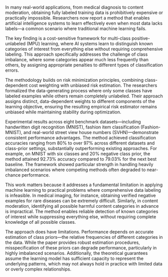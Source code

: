 In many real-world applications, from medical diagnosis to content moderation, obtaining fully labeled training data is prohibitively expensive or practically impossible. Researchers now report a method that enables artificial intelligence systems to learn effectively even when most data lacks labels—a common scenario where traditional machine learning fails.

The key finding is a cost-sensitive framework for multi-class positive-unlabeled (MPU) learning, where AI systems learn to distinguish known categories of interest from everything else without requiring comprehensive labeling. This approach specifically addresses the challenge of class imbalance, where some categories appear much less frequently than others, by assigning appropriate penalties to different types of classification errors.

The methodology builds on risk minimization principles, combining class-dependent cost weighting with unbiased risk estimation. The researchers formalized the data-generating process where only some classes have labeled examples while others remain completely unlabeled. Their approach assigns distinct, data-dependent weights to different components of the learning objective, ensuring the resulting empirical risk estimator remains unbiased while maintaining stability during optimization.

Experimental results across eight benchmark datasets—including handwritten digit recognition (MNIST), fashion item classification (Fashion-MNIST), and real-world street view house numbers (SVHN)—demonstrate consistent performance advantages. The method achieved classification accuracies ranging from 80% to over 97% across different datasets and class-prior settings, substantially outperforming existing approaches. For example, on MNIST with six classes and 20% negative class prior, the method attained 92.73% accuracy compared to 79.03% for the next best baseline. The framework showed particular strength in handling heavily imbalanced scenarios where competing methods often degraded to near-chance performance.

This work matters because it addresses a fundamental limitation in applying machine learning to practical problems where comprehensive data labeling is infeasible. In medical imaging, for instance, obtaining verified negative examples for rare diseases can be extremely difficult. Similarly, in content moderation, identifying all possible harmful content categories in advance is impractical. The method enables reliable detection of known categories of interest while suppressing everything else, without requiring complete knowledge of all possible classes.

The approach does have limitations. Performance depends on accurate estimation of class priors—the relative frequencies of different categories in the data. While the paper provides robust estimation procedures, misspecification of these priors can degrade performance, particularly in highly imbalanced scenarios. Additionally, the theoretical guarantees assume the learning model has sufficient capacity to represent the underlying patterns, which may not always hold in practice with limited data or overly complex relationships.
